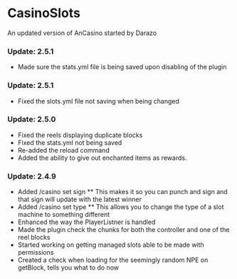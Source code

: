 # CasinoSlots #

An updated version of AnCasino started by Darazo

### Update: 2.5.1 ###
* Made sure the stats.yml file is being saved upon disabling of the plugin

### Update: 2.5.1 ###
* Fixed the slots.yml file not saving when being changed

### Update: 2.5.0 ###
* Fixed the reels displaying duplicate blocks
* Fixed the stats.yml not being saved
* Re-added the reload command
* Added the ability to give out enchanted items as rewards.

### Update: 2.4.9 ###
* Added /casino set sign <slot>
** This makes it so  you can punch and sign and that sign will update with the latest winner
* Added /casino set type <slotname> <type>
** This allows you to change the type of a slot machine to something different
* Enhanced the way the PlayerListner is handled
* Made the plugin check the chunks for both the controller and one of the reel blocks
* Started working on getting managed slots able to be made with permissions
* Created a check when loading for the seemingly random NPE on getBlock, tells you what to do now
